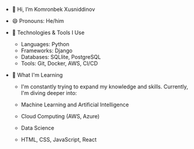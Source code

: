- 👋 Hi, I’m Komronbek Xusniddinov
- 😄 Pronouns: He/him
- 🚀 Technologies & Tools I Use

  - Languages: Python
  - Frameworks: Django
  - Databases: SQLlite, PostgreSQL
  - Tools: Git, Docker, AWS, CI/CD

- 🌱 What I'm Learning
  - I'm constantly trying to expand my knowledge and skills. Currently, I'm diving deeper into:
  
  - Machine Learning and Artificial Intelligence
  - Cloud Computing (AWS, Azure)
  - Data Science
  - HTML, CSS, JavaScript, React
